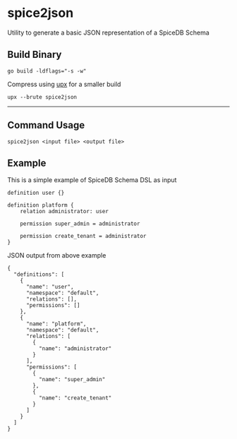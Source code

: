 # spice2json
Utility to generate a basic JSON representation of a SpiceDB Schema

## Build Binary

```
go build -ldflags="-s -w"
```

Compress using [upx](https://upx.github.io/) for a smaller build

```
upx --brute spice2json
```

---

## Command Usage

```
spice2json <input file> <output file>
```

## Example

This is a simple example of SpiceDB Schema DSL as input
```
definition user {}

definition platform {
	relation administrator: user

	permission super_admin = administrator

	permission create_tenant = administrator
}
```

JSON output from above example
```
{
  "definitions": [
    {
      "name": "user",
      "namespace": "default",
      "relations": [],
      "permissions": []
    },
    {
      "name": "platform",
      "namespace": "default",
      "relations": [
        {
          "name": "administrator"
        }
      ],
      "permissions": [
        {
          "name": "super_admin"
        },
        {
          "name": "create_tenant"
        }
      ]
    }
  ]
}
```
